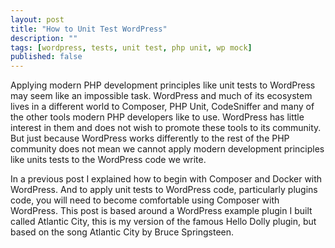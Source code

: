 ```yaml
---
layout: post
title: "How to Unit Test WordPress"
description: ""
tags: [wordpress, tests, unit test, php unit, wp mock]
published: false
---
```

Applying modern PHP development principles like unit tests to WordPress may seem like an impossible task. WordPress and much of its ecosystem lives in a different world to Composer, PHP Unit, CodeSniffer and many of the other tools modern PHP developers like to use. WordPress has little interest in them and does not wish to promote these tools to its community. But just because WordPress works differently to the rest of the PHP community does not mean we cannot apply modern development principles like units tests to the WordPress code we write.   

In a previous post I explained how to begin with Composer and Docker with WordPress. And to apply unit tests to WordPress code, particularly plugins code, you will need to become comfortable using Composer with WordPress. This post is based around a WordPress example plugin I built called Atlantic City, this is my version of the famous Hello Dolly plugin, but based on the song Atlantic City by Bruce Springsteen. 

